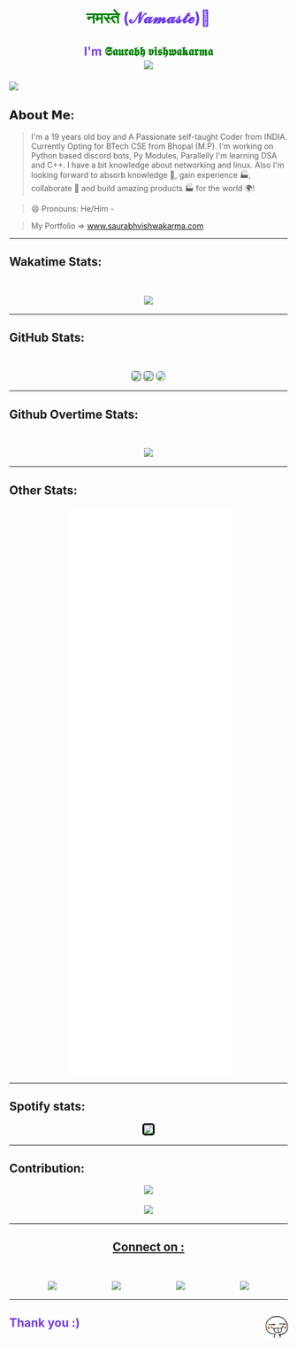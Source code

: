 <h1 align="center" style='color:#6F3CE8'> <span style='color:green'> नमस्ते </span> (𝓝𝓪𝓶𝓪𝓼𝓽𝓮)👋 </h1>
<h2 align="center" style='color:#6F3CE8'>I'm <span style='color:green'>𝕾𝖆𝖚𝖗𝖆𝖇𝖍 𝖛𝖎𝖘𝖍𝖜𝖆𝖐𝖆𝖗𝖒𝖆 </span><br>
<img src="https://visitor-badge.glitch.me/badge?page_id=Saurabh254"></h2>

<img src="https://hits.seeyoufarm.com/api/count/incr/badge.svg?url=https%3A%2F%2Fgithub.com%2F{Saurabh254}1212%2Fhit-counter">
</h2>

<h2>𝗔𝗯𝗼𝘂𝘁 𝗠𝗲:</h2>

> I'm a 19 years old boy and A Passionate self-taught Coder from INDIA. Currently Opting for BTech CSE from Bhopal (M.P). I'm working on Python based discord bots, Py Modules, Parallelly I'm learning DSA and C++. I have a bit knowledge about networking and linux. Also I'm looking forward to absorb knowledge 🧠, gain experience 🏭, collaborate 🤝 and build amazing products 🏭 for the world 🌍!

> 😄 Pronouns: He/Him -

> My Portfolio => <a href='https://www.saurabhvishwakarma.com'> www.saurabhvishwakarma.com</a>

</p>

<hr>

<h2>Wakatime Stats:</h2>
<br>
<p align="center">
<img src="https://github-readme-stats.vercel.app/api/wakatime?username=_saurabh_030&show_icons=true&theme=buefy">
</p>

<hr>
<h2>GitHub Stats:</h2><br>
<p align="center">
<img style='border: 0.2px solid grey; border-radius: 5px;' src="https://github-readme-stats.vercel.app/api?username=Saurabh254&show_icons=true&theme=buefy">
<img style='border: 0.2px solid grey; border-radius: 5px;' src="https://github-readme-streak-stats.herokuapp.com/?user=Saurabh254&theme=buefy">

<img width='400px' style='border: 1.9px solid grey; border-radius: 10px;' src="https://github-readme-stats.vercel.app/api/top-langs/?username=Saurabh254&layout=compact&langs_count=5&theme=buefy)](https://github.com/anuraghazra/github-readme-stats">
</p>
<hr>
<h2>Github Overtime Stats:</h2>
<br>
<p align="center" height="250" width="250">
<img src="https://stats.quine.sh/Saurabh254/github?theme=light">
</p>

<hr>
<h2>Other Stats: </h2>
<p align="center">

<img src="./github-metrics.svg">
</p>

<hr>
<h2>Spotify stats: </h2>
<p align="center">
<img width='500px' style='border-radius: 5px; border: 3px solid ; background-color: white; color: black;' src="https://spotify-github-profile.vercel.app/api/view?uid=x2sgb1mixyn9luu7cgtvw45o6&cover_image=true&theme=novatorem&bar_color_cover=false&bar_color=6F3CE8">
</p>
<hr>
<h2>Contribution:</h2>
<p align='center'><img src='https://github-profile-summary-cards.vercel.app/api/cards/profile-details?username=Saurabh254&theme=buefy'>
<br>
<br>

<img src='https://github-profile-trophy.vercel.app/?username=Saurabh254&theme=buefy'>
</p>
<hr />
<h2 align="center" style="text-decoration: underline">Connect on :</h2>
<br>
<p align="center" style='align: center; max-width: 100%; display: flex; justify-content: center;gap: 100px '>
    <a href="https://m.facebook.com/saurav.vishwakarma.5245"><img width=50 src="https://i.imgur.com/VgkNYXI.png"></a>
     <a href="https://www.linkedin.com/in/saurabh-vishwakarma-8351371ab"><img width=56 src="https://i.imgur.com/NGBriju.png"/></a>
    <a href="https://www.instagram.com/_saurabh_030">
    <img width=50 src="https://i.imgur.com/M6yBwxS.png"/></a>
     <a href="https://open.spotify.com/user/x2sgb1mixyn9luu7cgtvw45o6?si=6h0RDh2gQcG_QSPG601h7w&utm_source=copy-link&dl_branch=1">
     <img width=50 src="https://i.imgur.com/qvdqtsc.png"/></a>
</p>
<hr />
<h2 align='left' style='color:#6F3CE8'> Thank you :) <img align=right width=40 src=Images/emoji.png /></h2>
